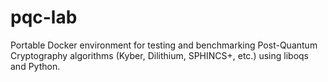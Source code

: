 # pqc-lab
Portable Docker environment for testing and benchmarking Post-Quantum Cryptography algorithms (Kyber, Dilithium, SPHINCS+, etc.) using liboqs and Python.
